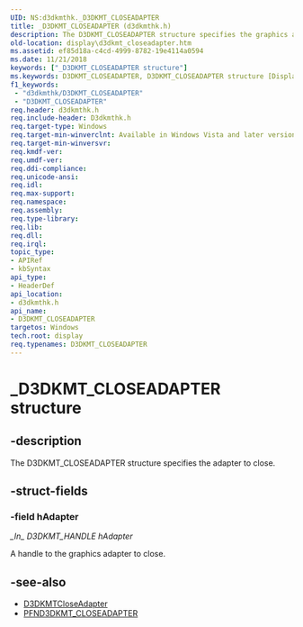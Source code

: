 ```yaml
---
UID: NS:d3dkmthk._D3DKMT_CLOSEADAPTER
title: _D3DKMT_CLOSEADAPTER (d3dkmthk.h)
description: The D3DKMT_CLOSEADAPTER structure specifies the graphics adapter to close.
old-location: display\d3dkmt_closeadapter.htm
ms.assetid: ef85d18a-c4cd-4999-8782-19e4114a0594
ms.date: 11/21/2018
keywords: ["_D3DKMT_CLOSEADAPTER structure"]
ms.keywords: D3DKMT_CLOSEADAPTER, D3DKMT_CLOSEADAPTER structure [Display Devices], OpenGL_Structs_578046d6-1625-4485-b43c-16ce2b7e812c.xml, _D3DKMT_CLOSEADAPTER, d3dkmthk/D3DKMT_CLOSEADAPTER, display.d3dkmt_closeadapter
f1_keywords:
 - "d3dkmthk/D3DKMT_CLOSEADAPTER"
 - "D3DKMT_CLOSEADAPTER"
req.header: d3dkmthk.h
req.include-header: D3dkmthk.h
req.target-type: Windows
req.target-min-winverclnt: Available in Windows Vista and later versions of the Windows operating systems.
req.target-min-winversvr: 
req.kmdf-ver: 
req.umdf-ver: 
req.ddi-compliance: 
req.unicode-ansi: 
req.idl: 
req.max-support: 
req.namespace: 
req.assembly: 
req.type-library: 
req.lib: 
req.dll: 
req.irql: 
topic_type:
- APIRef
- kbSyntax
api_type:
- HeaderDef
api_location:
- d3dkmthk.h
api_name:
- D3DKMT_CLOSEADAPTER
targetos: Windows
tech.root: display
req.typenames: D3DKMT_CLOSEADAPTER
---
```


# _D3DKMT_CLOSEADAPTER structure


## -description


The D3DKMT_CLOSEADAPTER structure specifies the adapter to close.


## -struct-fields




### -field hAdapter
*\_In\_* *D3DKMT\_HANDLE* *hAdapter*

A handle to the graphics adapter to close.

## -see-also
- [D3DKMTCloseAdapter](nf-d3dkmthk-d3dkmtcloseadapter.md)
- [PFND3DKMT_CLOSEADAPTER](nc-d3dkmthk-pfnd3dkmt_closeadapter.md)
